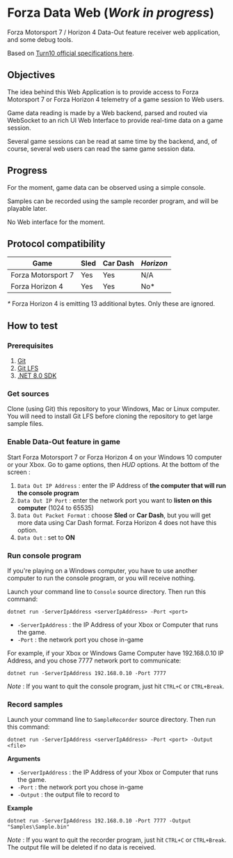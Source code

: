 # Forza Data Web (_Work in progress_)
Forza Motorsport 7 / Horizon 4 Data-Out feature receiver web application, and some debug tools.

Based on [Turn10 official specifications here](https://forums.forzamotorsport.net/turn10_postst128499_Forza-Motorsport-7--Data-Out--feature-details.aspx).

## Objectives

The idea behind this Web Application is to provide access to Forza Motorsport 7 or Forza Horizon 4 telemetry of a game session to Web users.

Game data reading is made by a Web backend, parsed and routed via WebSocket to an rich UI Web Interface to provide real-time data on a game session.

Several game sessions can be read at same time by the backend, and, of course, several web users can read the same game session data.

## Progress

For the moment, game data can be observed using a simple console.

Samples can be recorded using the sample recorder program, and will be playable later.

No Web interface for the moment.

## Protocol compatibility

| Game               | Sled     | Car Dash | _Horizon_ |
|--------------------|----------|----------|-----------|
| Forza Motorsport 7 | Yes      | Yes      | N/A       |
| Forza Horizon 4    | Yes      | Yes      | No*       |

_*_ Forza Horizon 4 is emitting 13 additional bytes. Only these are ignored.

## How to test

### Prerequisites

1. [Git](https://www.git-scm.com/downloads)
2. [Git LFS](https://git-lfs.github.com)
1. [.NET 8.0 SDK](https://dotnet.microsoft.com/en-us/download/dotnet)


### Get sources

Clone (using Git) this repository to your Windows, Mac or Linux computer.
You will need to install Git LFS before cloning the repository to get large sample files.

### Enable Data-Out feature in game

Start Forza Motorsport 7 or Forza Horizon 4 on your Windows 10 computer or your Xbox.
Go to game options, then _HUD_ options. At the bottom of the screen :
1. `Data Out IP Address` : enter the IP Address of **the computer that will run the console program**
2. `Data Out IP Port` : enter the network port you want to **listen on this computer** (1024 to 65535)
3. `Data Out Packet Format` : choose **Sled** or **Car Dash**, but you will get more data using Car Dash format. Forza Horizon 4 does not have this option.
4. `Data Out` : set to **ON**

### Run console program

If you're playing on a Windows computer, you have to use another computer to run the console program, or you will receive nothing.

Launch your command line to `Console` source directory.
Then run this command:
```
dotnet run -ServerIpAddress <serverIpAddress> -Port <port>
```

- `-ServerIpAddress` : the IP Address of your Xbox or Computer that runs the game.
- `-Port` : the network port you chose in-game

For example, if your Xbox or Windows Game Computer have 192.168.0.10 IP Address, and you chose 7777 network port to communicate:
```
dotnet run -ServerIpAddress 192.168.0.10 -Port 7777
```

_Note_ : If you want to quit the console program, just hit `CTRL+C` or `CTRL+Break`.

### Record samples

Launch your command line to `SampleRecorder` source directory.
Then run this command:
```
dotnet run -ServerIpAddress <serverIpAddress> -Port <port> -Output <file>
```

**Arguments**

- `-ServerIpAddress` : the IP Address of your Xbox or Computer that runs the game.
- `-Port` : the network port you chose in-game
- `-Output` : the output file to record to

**Example**
```
dotnet run -ServerIpAddress 192.168.0.10 -Port 7777 -Output "Samples\Sample.bin"
```

_Note_ : If you want to quit the recorder program, just hit `CTRL+C` or `CTRL+Break`.
The output file will be deleted if no data is received.